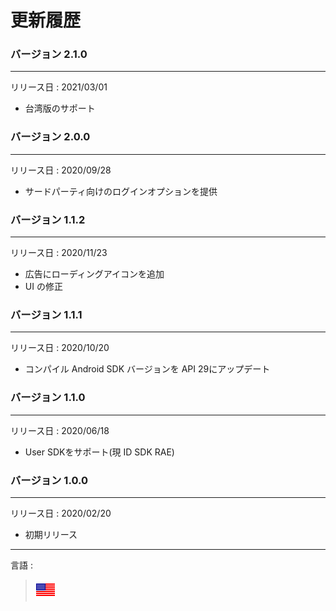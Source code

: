 # 更新履歴
### バージョン 2.1.0
<hr/>
リリース日 : 2021/03/01

* 台湾版のサポート

### バージョン 2.0.0
<hr/>
リリース日 : 2020/09/28

* サードパーティ向けのログインオプションを提供

### バージョン 1.1.2
<hr/>
リリース日 : 2020/11/23

* 広告にローディングアイコンを追加
* UI の修正

### バージョン 1.1.1
<hr/>
リリース日 : 2020/10/20  

* コンパイル Android SDK バージョンを API 29にアップデート

### バージョン 1.1.0
<hr/>
リリース日 : 2020/06/18  

* User SDKをサポート(現 ID SDK RAE)

### バージョン 1.0.0
<hr/>
リリース日 : 2020/02/20  

* 初期リリース

---
言語 :
> [![ja](../../lang/en.png)](../../history/README.md)